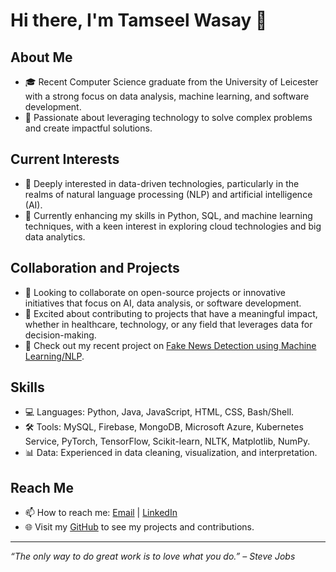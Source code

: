 # Hi there, I'm Tamseel Wasay 👋

## About Me
- 🎓 Recent Computer Science graduate from the University of Leicester with a strong focus on data analysis, machine learning, and software development.
- 🌟 Passionate about leveraging technology to solve complex problems and create impactful solutions.

## Current Interests
- 👀 Deeply interested in data-driven technologies, particularly in the realms of natural language processing (NLP) and artificial intelligence (AI).
- 🌱 Currently enhancing my skills in Python, SQL, and machine learning techniques, with a keen interest in exploring cloud technologies and big data analytics.

## Collaboration and Projects
- 💞️ Looking to collaborate on open-source projects or innovative initiatives that focus on AI, data analysis, or software development.
- 🚀 Excited about contributing to projects that have a meaningful impact, whether in healthcare, technology, or any field that leverages data for decision-making.
- 🔭 Check out my recent project on [Fake News Detection using Machine Learning/NLP](https://github.com/tamseelwasay/CompSciProject202223).

## Skills
- 💻 Languages: Python, Java, JavaScript, HTML, CSS, Bash/Shell.
- 🛠 Tools: MySQL, Firebase, MongoDB, Microsoft Azure, Kubernetes Service, PyTorch, TensorFlow, Scikit-learn, NLTK, Matplotlib, NumPy.
- 📊 Data: Experienced in data cleaning, visualization, and interpretation.

## Reach Me
- 📫 How to reach me: [Email](mailto:tamseelwasay@gmail.com) | [LinkedIn](www.linkedin.com/in/tamseelwasay)
- 🌐 Visit my [GitHub](https://github.com/tamseelwasay) to see my projects and contributions.

---

*“The only way to do great work is to love what you do.” – Steve Jobs*

<!---
tamseelwasay/tamseelwasay is a ✨ special ✨ repository because its `README.md` (this file) appears on your GitHub profile.
You can click the Preview link to take a look at your changes.
--->
